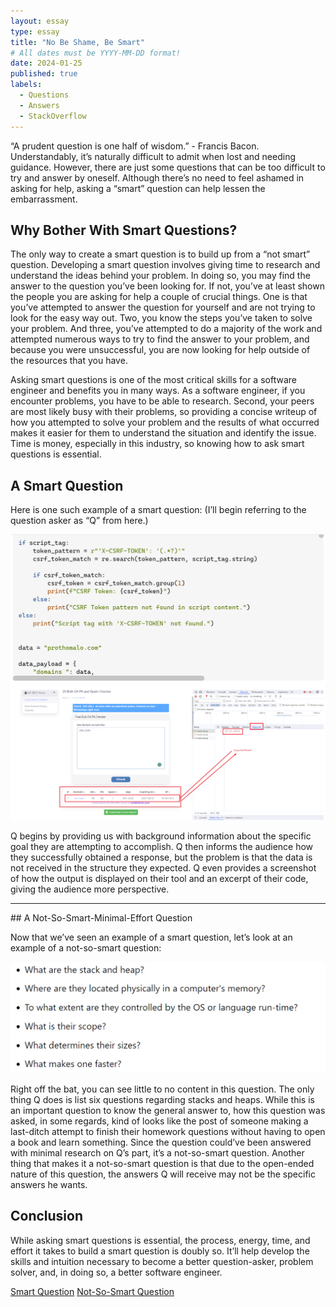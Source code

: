 ```yaml
---
layout: essay
type: essay
title: "No Be Shame, Be Smart"
# All dates must be YYYY-MM-DD format!
date: 2024-01-25
published: true
labels:
  - Questions
  - Answers
  - StackOverflow
---
```


“A prudent question is one half of wisdom.” - Francis Bacon. Understandably, it’s naturally difficult to admit when lost and needing guidance. However, there are just some questions that can be too difficult to try and answer by oneself. Although there’s no need to feel ashamed in asking for help, asking a “smart” question can help lessen the embarrassment. 

## Why Bother With Smart Questions?	

The only way to create a smart question is to build up from a “not smart” question. Developing a smart question involves giving time to research and understand the ideas behind your problem. In doing so, you may find the answer to the question you’ve been looking for. If not, you’ve at least shown the people you are asking for help a couple of crucial things. One is that you’ve attempted to answer the question for yourself and are not trying to look for the easy way out. Two, you know the steps you’ve taken to solve your problem. And three, you’ve attempted to do a majority of the work and attempted numerous ways to try to find the answer to your problem, and because you were unsuccessful, you are now looking for help outside of the resources that you have.

Asking smart questions is one of the most critical skills for a software engineer and benefits you in many ways. As a software engineer, if you encounter problems, you have to be able to research. Second, your peers are most likely busy with their problems, so providing a concise writeup of how you attempted to solve your problem and the results of what occurred makes it easier for them to understand the situation and identify the issue. Time is money, especially in this industry, so knowing how to ask smart questions is essential.

## A Smart Question

Here is one such example of a smart question: (I’ll begin referring to the question asker as “Q” from here.) 

<img width="600px" 
     class="rounded float-start pe-4" 
     src="../img/smart.png" >
     
Q begins by providing us with background information about the specific goal they are attempting to accomplish. Q then informs the audience how they successfully obtained a response, but the problem is that the data is not received in the structure they expected. Q even provides a screenshot of how the output is displayed on their tool and an excerpt of their code, giving the audience more perspective. 

<hr>
## A Not-So-Smart-Minimal-Effort Question

Now that we’ve seen an example of a smart question, let’s look at an example of a not-so-smart question:

<img width="600px" 
     class="rounded float-start pe-4" 
     src="../img/notsmart.png" >

Right off the bat, you can see little to no content in this question. The only thing Q does is list six questions regarding stacks and heaps. While this is an important question to know the general answer to, how this question was asked, in some regards, kind of looks like the post of someone making a last-ditch attempt to finish their homework questions without having to open a book and learn something. Since the question could’ve been answered with minimal research on Q’s part, it’s a not-so-smart question. Another thing that makes it a not-so-smart question is that due to the open-ended nature of this question, the answers Q will receive may not be the specific answers he wants.

## Conclusion

While asking smart questions is essential, the process, energy, time, and effort it takes to build a smart question is doubly so. It’ll help develop the skills and intuition necessary to become a better question-asker, problem solver, and, in doing so, a better software engineer.

<a href="https://stackoverflow.com/questions/77830117/web-scraping-and-post-request-issue-unable-to-retrieve-expected-data">Smart Question</a>
<a href="https://stackoverflow.com/questions/79923/what-and-where-are-the-stack-and-heap">Not-So-Smart Question</a>
